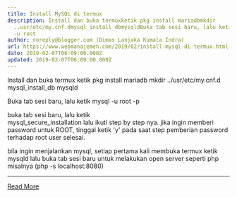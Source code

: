 ```yaml
---
title: Install MySQL di termux
description: Install dan buka termuxketik pkg install mariadbmkdir
  ..usr/etc/my.cnf.dmysql_install_dbmysqldBuka tab sesi baru, lalu ketik mysql
  -u root
author: noreply@blogger.com (Dimas Lanjaka Kumala Indra)
url: https://www.webmanajemen.com/2019/02/install-mysql-di-termux.html
date: 2019-02-07T06:09:00.000Z
updated: 2019-02-07T06:09:00.000Z
---
```


Install dan buka termux
ketik 
pkg install mariadb
mkdir ../usr/etc/my.cnf.d
mysql_install_db
mysqld

Buka tab sesi baru, lalu ketik 
mysql -u root -p

 buka tab sesi baru, lalu ketik  
mysql_secure_installation
lalu ikuti step by step nya. jika ingin memberi password untuk ROOT, tinggal ketik 'y' pada saat step pemberian password terhadap root user
selesai.

bila ingin menjalankan mysql, setiap pertama kali membuka termux ketik mysqld lalu buka tab sesi baru untuk melakukan open server seperti php misalnya (php -s localhost:8080)<hr/> <a href="https://www.webmanajemen.com/2019/02/install-mysql-di-termux.html" rel="follow" class="button" id="read-more">Read More</a>